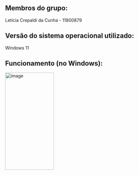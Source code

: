 ## Membros do grupo:
  Letícia Crepaldi da Cunha - 11800879

## Versão do sistema operacional utilizado: 
  Windows 11
  
## Funcionamento (no Windows):

<img width="157" height="313" alt="image" src="https://github.com/user-attachments/assets/046c8bc2-c79b-4e0f-8102-cefd2d008735" />
